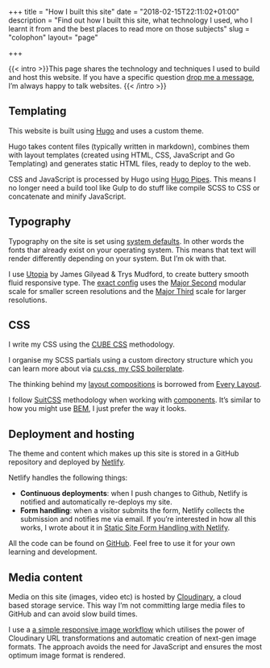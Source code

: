 +++
title = "How I built this site"
date = "2018-02-15T22:11:02+01:00"
description = "Find out how I built this site, what technology I used, who I learnt it from and the best places to read more on those subjects"
slug = "colophon"
layout= "page"

+++

{{< intro >}}This page shares the technology and techniques I used to build and host this website.  If you have a specific question [drop me a message](/contact), I’m always happy to talk websites. {{< /intro >}}

## Templating

This website is built using [Hugo](https://gohugo.io/) and uses a custom theme.

Hugo takes content files (typically written in markdown), combines them with layout templates (created using HTML, CSS, JavaScript and Go Templating) and generates static HTML files, ready to deploy to the web.

CSS and JavaScript is processed by Hugo using [Hugo Pipes](https://gohugo.io/hugo-pipes/). This means I no longer need a build tool like Gulp to do stuff like compile SCSS to CSS or concatenate and minify JavaScript.


## Typography

Typography on the site is set using [system defaults](https://css-tricks.com/snippets/css/system-font-stack/). In other words the fonts thar already exist on your operating system. This means that text will render differently depending on your system. But I’m ok with that.

I use [Utopia](https://utopia.fyi/) by James Gilyead & Trys Mudford, to create buttery smooth fluid responsive type. The [exact config](https://utopia.fyi/type/calculator?c=320,16,1.125,1140,20,1.25,4,1,&s=0.75|0.5|0.25,1.5|2|3|4|6,s-l&g=s,l,xl,12) uses the [Major Second](https://www.modularscale.com/?1&em&1.125) modular scale for smaller screen resolutions and the [Major Third](https://www.modularscale.com/?1&em&1.25) scale for larger resolutions.

## CSS

I write my CSS using the [CUBE CSS](https://cube.fyi/) methodology.

I organise my SCSS partials using a custom directory structure which you can learn more about via [cu.css, my CSS boilerplate](https://cu.harrycresswell.com/getting-started/#understanding-the-directory-structure).

The thinking behind my [layout compositions](https://github.com/harrycresswell/harry/tree/main/assets/scss/compositions) is borrowed from [Every Layout](https://every-layout.dev/).

I follow [SuitCSS](https://suitcss.github.io/) methodology when working with [components](https://github.com/harrycresswell/harry/tree/main/assets/scss/blocks). It’s similar to how you might use [BEM](http://getbem.com/), I just prefer the way it looks.


## Deployment and hosting

The theme and content which makes up this site is stored in a GitHub repository and deployed by [Netlify](https://www.netlify.com/). 

Netlify handles the following things:

- **Continuous deployments**: when I push changes to Github, Netlify is notified and automatically re-deploys my site.
- **Form handling**: when a visitor submits the form, Netlify collects the submission and notifies me via email. If you’re interested in how all this works, I wrote about it in [Static Site Form Handling with Netlify](/articles/forms-with-netlify/).

All the code can be found on [GitHub](https://github.com/harrycresswell/harry). Feel free to use it for your own learning and development.


## Media content

Media on this site (images, video etc) is hosted by [Cloudinary](https://cloudinary.com/), a cloud based storage service. This way I’m not committing large media files to GitHub and can avoid slow build times.

I use a [a simple responsive image workflow](/writing/responsive-images-next-gen-formats/) which utilises the power of Cloudinary URL transformations and automatic creation of next-gen image formats. The approach avoids the need for JavaScript and ensures the most optimum image format is rendered. 
